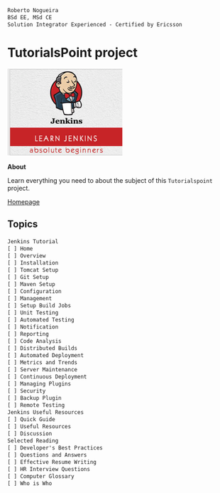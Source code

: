 ```
Roberto Nogueira  
BSd EE, MSd CE
Solution Integrator Experienced - Certified by Ericsson
```
# TutorialsPoint project

![tutorialspoint image](images/tutorialspoint.png)

**About**

Learn everything you need to about the subject of this `Tutorialspoint` project.

[Homepage](http://www.tutorialspoint.com/jenkins/)

## Topics
```
Jenkins Tutorial
[ ] Home
[ ] Overview
[ ] Installation
[ ] Tomcat Setup
[ ] Git Setup
[ ] Maven Setup
[ ] Configuration
[ ] Management
[ ] Setup Build Jobs
[ ] Unit Testing
[ ] Automated Testing
[ ] Notification
[ ] Reporting
[ ] Code Analysis
[ ] Distributed Builds
[ ] Automated Deployment
[ ] Metrics and Trends
[ ] Server Maintenance
[ ] Continuous Deployment
[ ] Managing Plugins
[ ] Security
[ ] Backup Plugin
[ ] Remote Testing
Jenkins Useful Resources
[ ] Quick Guide
[ ] Useful Resources
[ ] Discussion
Selected Reading
[ ] Developer's Best Practices
[ ] Questions and Answers
[ ] Effective Resume Writing
[ ] HR Interview Questions
[ ] Computer Glossary
[ ] Who is Who
```

